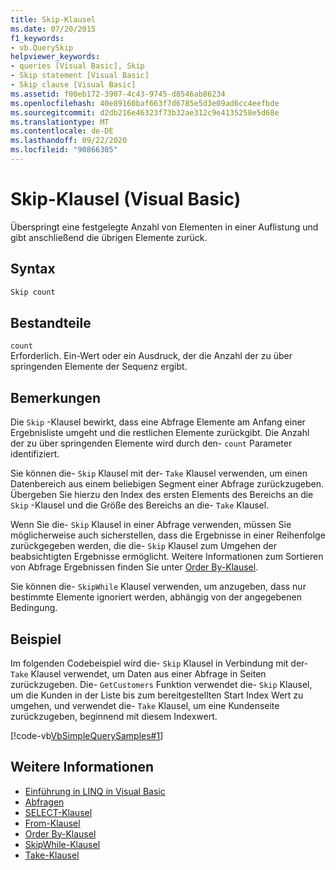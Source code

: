 ```yaml
---
title: Skip-Klausel
ms.date: 07/20/2015
f1_keywords:
- vb.QuerySkip
helpviewer_keywords:
- queries [Visual Basic], Skip
- Skip statement [Visual Basic]
- Skip clause [Visual Basic]
ms.assetid: f00eb172-3907-4c43-9745-d8546ab86234
ms.openlocfilehash: 40e89160baf663f7d6785e5d3e09ad6cc4eefbde
ms.sourcegitcommit: d2db216e46323f73b32ae312c9e4135258e5d68e
ms.translationtype: MT
ms.contentlocale: de-DE
ms.lasthandoff: 09/22/2020
ms.locfileid: "90866305"
---
```

# <a name="skip-clause-visual-basic"></a>Skip-Klausel (Visual Basic)

Überspringt eine festgelegte Anzahl von Elementen in einer Auflistung und gibt anschließend die übrigen Elemente zurück.  
  
## <a name="syntax"></a>Syntax  
  
```vb  
Skip count  
```  
  
## <a name="parts"></a>Bestandteile  

 `count`  
 Erforderlich. Ein-Wert oder ein Ausdruck, der die Anzahl der zu über springenden Elemente der Sequenz ergibt.  
  
## <a name="remarks"></a>Bemerkungen  

 Die `Skip` -Klausel bewirkt, dass eine Abfrage Elemente am Anfang einer Ergebnisliste umgeht und die restlichen Elemente zurückgibt. Die Anzahl der zu über springenden Elemente wird durch den- `count` Parameter identifiziert.  
  
 Sie können die- `Skip` Klausel mit der- `Take` Klausel verwenden, um einen Datenbereich aus einem beliebigen Segment einer Abfrage zurückzugeben. Übergeben Sie hierzu den Index des ersten Elements des Bereichs an die `Skip` -Klausel und die Größe des Bereichs an die- `Take` Klausel.  
  
 Wenn Sie die- `Skip` Klausel in einer Abfrage verwenden, müssen Sie möglicherweise auch sicherstellen, dass die Ergebnisse in einer Reihenfolge zurückgegeben werden, die die- `Skip` Klausel zum Umgehen der beabsichtigten Ergebnisse ermöglicht. Weitere Informationen zum Sortieren von Abfrage Ergebnissen finden Sie unter [Order By-Klausel](order-by-clause.md).  
  
 Sie können die- `SkipWhile` Klausel verwenden, um anzugeben, dass nur bestimmte Elemente ignoriert werden, abhängig von der angegebenen Bedingung.  
  
## <a name="example"></a>Beispiel  

 Im folgenden Codebeispiel wird die- `Skip` Klausel in Verbindung mit der- `Take` Klausel verwendet, um Daten aus einer Abfrage in Seiten zurückzugeben. Die- `GetCustomers` Funktion verwendet die- `Skip` Klausel, um die Kunden in der Liste bis zum bereitgestellten Start Index Wert zu umgehen, und verwendet die- `Take` Klausel, um eine Kundenseite zurückzugeben, beginnend mit diesem Indexwert.  
  
 [!code-vb[VbSimpleQuerySamples#1](~/samples/snippets/visualbasic/VS_Snippets_VBCSharp/VbSimpleQuerySamples/VB/QuerySamples1.vb#1)]  
  
## <a name="see-also"></a>Weitere Informationen

- [Einführung in LINQ in Visual Basic](../../programming-guide/language-features/linq/introduction-to-linq.md)
- [Abfragen](index.md)
- [SELECT-Klausel](select-clause.md)
- [From-Klausel](from-clause.md)
- [Order By-Klausel](order-by-clause.md)
- [SkipWhile-Klausel](skip-while-clause.md)
- [Take-Klausel](take-clause.md)
